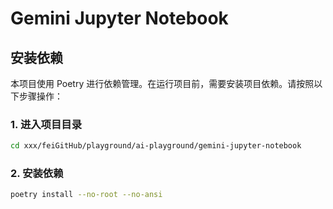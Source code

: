 # Gemini Jupyter Notebook

## 安装依赖
本项目使用 Poetry 进行依赖管理。在运行项目前，需要安装项目依赖。请按照以下步骤操作：

### 1. 进入项目目录
```bash
cd xxx/feiGitHub/playground/ai-playground/gemini-jupyter-notebook
```

### 2. 安装依赖
```bash
poetry install --no-root --no-ansi
```
